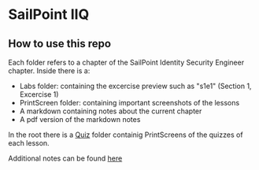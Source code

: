 # SailPoint IIQ

## How to use this repo

Each folder refers to a chapter of the SailPoint Identity Security Engineer chapter.
Inside there is a:
  - Labs folder: containing the excercise preview such as "s1e1" (Section 1, Excercise 1)
  - PrintScreen folder: containing important screenshots of the lessons
  - A markdown containing notes about the current chapter
  - A pdf version of the markdown notes
    
In the root there is a [Quiz](./Quiz) folder containig PrintScreens of the quizzes of each lesson.

Additional notes can be found [here](https://1drv.ms/o/c/832a1b6dad8a7ebc/Erx-iq1tGyoggINxAgAAAAAB7lY8SZmO6pbyCZlCOGq_HA?e=m0b2xj)
